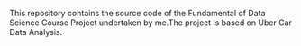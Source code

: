 This repository contains the source code of the Fundamental of Data Science Course Project undertaken by me.The project is based on Uber Car Data Analysis.